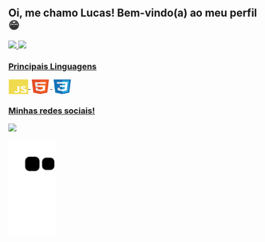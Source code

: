 ## Oi, me chamo Lucas! Bem-vindo(a) ao meu perfil 😁


 <div>
   <a href="https://github.com/LucasDev-18">
   <img height="180em" src="https://github-readme-stats.vercel.app/api?username=LucasDev-18&show_icons=true&theme=algolia&include_all_commits=true&count_private=true"/>
   <img height="180em" src="https://github-readme-stats.vercel.app/api/top-langs/?username=LucasDev-18&layout=compact&langs_count=6&theme=algolia"/>
</div>

### Principais Linguagens

  <img align="center" alt="Js" height="30" width="40" src="https://raw.githubusercontent.com/devicons/devicon/master/icons/javascript/javascript-plain.svg">
  <img align="center" alt="HTML" height="30" width="40" src="https://raw.githubusercontent.com/devicons/devicon/master/icons/html5/html5-original.svg">
  <img align="center" alt="CSS" height="30" width="40" src="https://raw.githubusercontent.com/devicons/devicon/master/icons/css3/css3-original.svg">
</div>
 
 <br>
 
  ### Minhas redes sociais!
 
<div>
 <a href="https://www.linkedin.com/in/jos%C3%A9-lucas-63748723b/" target="_blank"><img src="https://img.shields.io/badge/-LinkedIn-%230077B5?style=for-the-badge&logo=linkedin&logoColor=white" target="_blank"></a> 
 
  ![Snake animation](https://github.com/LucasDev-18/LucasDev-18/blob/output/github-contribution-grid-snake.svg)

</div>
